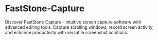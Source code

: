 # FastStone-Capture
Discover FastStone Capture - intuitive screen capture software with advanced editing tools. Capture scrolling windows, record screen activity, and enhance productivity with versatile screenshot solutions.
